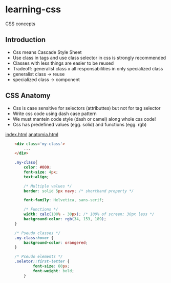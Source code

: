 # learning-css
CSS concepts

## Introduction

- Css means Cascade Style Sheet
- Use class in tags and use class selector in css is strongly recommended
- Classes with less things are easier to be reused
- Tradeoff: generalist class x all responsabilities in only specialized class
- generalist class -> reuse
- specialized class -> component

## CSS Anatomy

- Css is case sensitive for selectors (attributtes) but not for tag selector
- Write css code using dash case pattern
- We must mantein code style (dash or camel) along whole css code!
- Css has predefined values (egg. solid) and functions (egg. rgb)

[index.html](coder/index.html)
[anatomia.html](coder/anatomia.html)

```html
	<div class='my-class'>
		...
	</div>
```

```css
	.my-class{
		color: #000;
		font-size: 4px;
		text-align;

		/* Multiple values */
		border: solid 5px navy; /* shorthand property */

		font-family: Helvetica, sans-serif;

		/* Functions */
		width: calc(100% - 30px); /* 100% of screen; 30px less */
		background-color: rgb(34, 153, 189);
	}

	/* Pseudo classes */
	.my-class:hover {
	    background-color: orangered;
	}

	/* Pseudo elements */
	.seletor::first-letter {
            font-size: 60px;
            font-weight: bold;
        }
```
